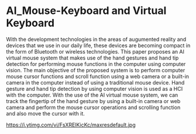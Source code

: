 # AI_Mouse-Keyboard and Virtual Keyboard

With the development technologies in the areas of augumented reality and devices that we use in our daily life,
these devices are becoming compact in the form of
Bluetooth or wireless technologies. This paper proposes an
AI virtual mouse system that makes use of the hand
gestures and hand tip detection for performing mouse
functions in the computer using computer vision. The
main objective of the proposed system is to perform
computer mouse cursor functions and scroll function
using a web camera or a built-in camera in the computer
instead of using a traditional mouse device. Hand gesture
and hand tip detection by using computer vision is used as
a HCI with the computer. With the use of the AI virtual
mouse system, we can track the fingertip of the hand
gesture by using a built-in camera or web camera and
perform the mouse cursor operations and scrolling
function and also move the cursor with it.

<img>https://i.ytimg.com/vi/FsXRElKicKc/maxresdefault.jpg</img>
